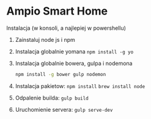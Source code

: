 # Ampio Smart Home

Instalacja (w konsoli, a najlepiej w powershellu)
1. Zainstaluj node js i npm
2. Instalacja globalnie yomana `npm install -g yo`
3. Instalacja globalnie bowera, gulpa i nodemona
    ```bash
    npm install -g bower gulp nodemon
    ```
4. Instalacja pakietow: `npm install`
`brew install node`

5. Odpalenie builda: `gulp build`
6. Uruchomienie servera: `gulp serve-dev`
